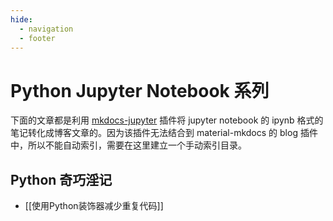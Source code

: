 ```yaml
---
hide:
  - navigation
  - footer
---
```


# Python Jupyter Notebook 系列

下面的文章都是利用 [mkdocs-jupyter](https://github.com/danielfrg/mkdocs-jupyter) 插件将 jupyter notebook 的 ipynb 格式的笔记转化成博客文章的。因为该插件无法结合到 material-mkdocs 的 blog 插件中，所以不能自动索引，需要在这里建立一个手动索引目录。

## Python 奇巧淫记

- [[使用Python装饰器减少重复代码]]
